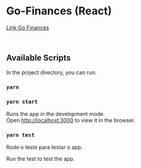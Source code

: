 # Go-Finances (React)

<a href="https://objective-dijkstra-7a5307.netlify.app/">Link Go Finances</a>

</br> 

## Available Scripts
In the project directory, you can run:


### `yarn `


### `yarn start`

Runs the app in the development mode.<br />
Open [http://localhost:3000](http://localhost:3000) to view it in the browser.

### `yarn test`

Rode o teste para testar o app.

Run the test to test the app. <br/>
